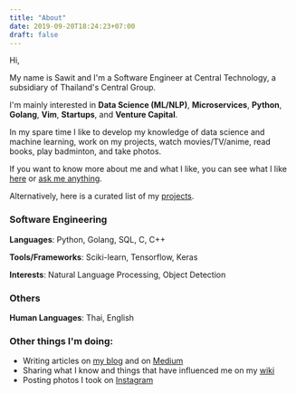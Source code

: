 ```yaml
---
title: "About"
date: 2019-09-20T18:24:23+07:00
draft: false
---
```


Hi,

My name is Sawit and I'm a Software Engineer at Central Technology, a subsidiary of Thailand's Central Group.

I'm mainly interested in **Data Science (ML/NLP)**, **Microservices**, **Python**, **Golang**, **Vim**, **Startups**, and **Venture Capital**.

In my spare time I like to develop my knowledge of data science and machine learning, work on my projects, watch movies/TV/anime, read books, play badminton, and take photos.

If you want to know more about me and what I like, you can see what I like [here](/likes) or [ask me anything](https://github.com/tansawit/ama). 

Alternatively, here is a curated list of my [projects](/projects).

### Software Engineering

**Languages**: Python, Golang, SQL, C, C++ 

**Tools/Frameworks**: Sciki-learn, Tensorflow, Keras

**Interests**: Natural Language Processing, Object Detection

### Others

**Human Languages**: Thai, English

### Other things I'm doing:

- Writing articles on [my blog](/posts) and on [Medium](https://medium.com/@tansawit)
- Sharing what I know and things that have influenced me on my [wiki](https://notes.tansawit.me)
- Posting photos I took on [Instagram](https://instagram.com/tansawit)
